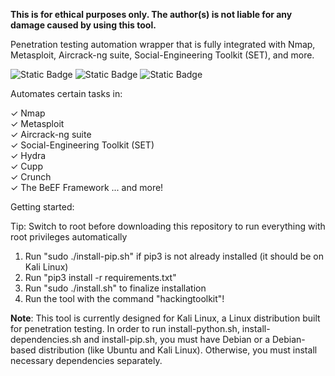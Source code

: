 **This is for ethical purposes only. The author(s) is not liable for any damage caused by using this tool.**

Penetration testing automation wrapper that is fully integrated with Nmap, Metasploit, Aircrack-ng suite, Social-Engineering Toolkit (SET), and more.  

<img alt="Static Badge" src="https://img.shields.io/badge/STATUS%3A-v1.2-blue?style=plastic">              

<img alt="Static Badge" src="https://img.shields.io/badge/Beginner_friendly-green?style=plastic">            
<img alt="Static Badge" src="https://img.shields.io/badge/Step--by--step_options_to_streamline_the_hacking_process-orange?style=plastic">        

Automates certain tasks in: 

✓ Nmap     
✓ Metasploit      
✓ Aircrack-ng suite    
✓ Social-Engineering Toolkit (SET)      
✓ Hydra      
✓ Cupp     
✓ Crunch     
✓ The BeEF Framework ... and more!



Getting started:

Tip: Switch to root before downloading this repository to run everything with root privileges automatically

1. Run "sudo ./install-pip.sh" if pip3 is not already installed (it should be on Kali Linux)    
2. Run "pip3 install -r requirements.txt"   
3. Run "sudo ./install.sh" to finalize installation   
4. Run the tool with the command "hackingtoolkit"!   

**Note**: This tool is currently designed for Kali Linux, a Linux distribution built for penetration testing. In order to run install-python.sh, install-dependencies.sh and install-pip.sh, you must have Debian or a Debian-based distribution (like Ubuntu and Kali Linux). Otherwise, you must install necessary dependencies separately.
